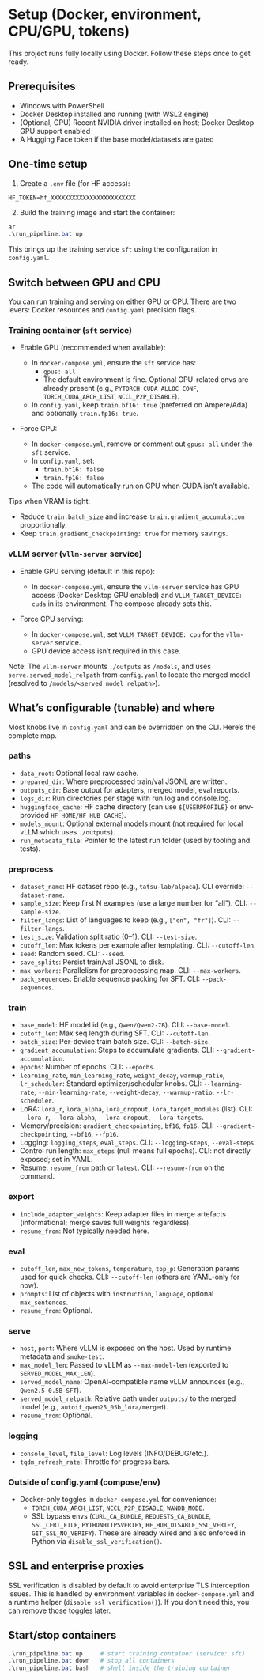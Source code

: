 # Setup (Docker, environment, CPU/GPU, tokens)

This project runs fully locally using Docker. Follow these steps once to get ready.

## Prerequisites
- Windows with PowerShell
- Docker Desktop installed and running (with WSL2 engine)
- (Optional, GPU) Recent NVIDIA driver installed on host; Docker Desktop GPU support enabled
- A Hugging Face token if the base model/datasets are gated

## One-time setup
1) Create a `.env` file (for HF access):

```
HF_TOKEN=hf_XXXXXXXXXXXXXXXXXXXXXXXX
```

2) Build the training image and start the container:

```powershell
ar
.\run_pipeline.bat up
```

This brings up the training service `sft` using the configuration in `config.yaml`.

## Switch between GPU and CPU

You can run training and serving on either GPU or CPU. There are two levers: Docker resources and `config.yaml` precision flags.

### Training container (`sft` service)
- Enable GPU (recommended when available):
  - In `docker-compose.yml`, ensure the `sft` service has:
    - `gpus: all`
    - The default environment is fine. Optional GPU-related envs are already present (e.g., `PYTORCH_CUDA_ALLOC_CONF`, `TORCH_CUDA_ARCH_LIST`, `NCCL_P2P_DISABLE`).
  - In `config.yaml`, keep `train.bf16: true` (preferred on Ampere/Ada) and optionally `train.fp16: true`.

- Force CPU:
  - In `docker-compose.yml`, remove or comment out `gpus: all` under the `sft` service.
  - In `config.yaml`, set:
    - `train.bf16: false`
    - `train.fp16: false`
  - The code will automatically run on CPU when CUDA isn’t available.

Tips when VRAM is tight:
- Reduce `train.batch_size` and increase `train.gradient_accumulation` proportionally.
- Keep `train.gradient_checkpointing: true` for memory savings.

### vLLM server (`vllm-server` service)
- Enable GPU serving (default in this repo):
  - In `docker-compose.yml`, ensure the `vllm-server` service has GPU access (Docker Desktop GPU enabled) and `VLLM_TARGET_DEVICE: cuda` in its environment. The compose already sets this.

- Force CPU serving:
  - In `docker-compose.yml`, set `VLLM_TARGET_DEVICE: cpu` for the `vllm-server` service.
  - GPU device access isn’t required in this case.

Note: The `vllm-server` mounts `./outputs` as `/models`, and uses `serve.served_model_relpath` from `config.yaml` to locate the merged model (resolved to `/models/<served_model_relpath>`).

## What’s configurable (tunable) and where

Most knobs live in `config.yaml` and can be overridden on the CLI. Here’s the complete map.

### paths
- `data_root`: Optional local raw cache.
- `prepared_dir`: Where preprocessed train/val JSONL are written.
- `outputs_dir`: Base output for adapters, merged model, eval reports.
- `logs_dir`: Run directories per stage with run.log and console.log.
- `huggingface_cache`: HF cache directory (can use `${USERPROFILE}` or env-provided `HF_HOME/HF_HUB_CACHE`).
- `models_mount`: Optional external models mount (not required for local vLLM which uses `./outputs`).
- `run_metadata_file`: Pointer to the latest run folder (used by tooling and tests).

### preprocess
- `dataset_name`: HF dataset repo (e.g., `tatsu-lab/alpaca`). CLI override: `--dataset-name`.
- `sample_size`: Keep first N examples (use a large number for “all”). CLI: `--sample-size`.
- `filter_langs`: List of languages to keep (e.g., `["en", "fr"]`). CLI: `--filter-langs`.
- `test_size`: Validation split ratio (0–1). CLI: `--test-size`.
- `cutoff_len`: Max tokens per example after templating. CLI: `--cutoff-len`.
- `seed`: Random seed. CLI: `--seed`.
- `save_splits`: Persist train/val JSONL to disk.
- `max_workers`: Parallelism for preprocessing map. CLI: `--max-workers`.
- `pack_sequences`: Enable sequence packing for SFT. CLI: `--pack-sequences`.

### train
- `base_model`: HF model id (e.g., `Qwen/Qwen2-7B`). CLI: `--base-model`.
- `cutoff_len`: Max seq length during SFT. CLI: `--cutoff-len`.
- `batch_size`: Per-device train batch size. CLI: `--batch-size`.
- `gradient_accumulation`: Steps to accumulate gradients. CLI: `--gradient-accumulation`.
- `epochs`: Number of epochs. CLI: `--epochs`.
- `learning_rate`, `min_learning_rate`, `weight_decay`, `warmup_ratio`, `lr_scheduler`: Standard optimizer/scheduler knobs. CLI: `--learning-rate`, `--min-learning-rate`, `--weight-decay`, `--warmup-ratio`, `--lr-scheduler`.
- LoRA: `lora_r`, `lora_alpha`, `lora_dropout`, `lora_target_modules` (list). CLI: `--lora-r`, `--lora-alpha`, `--lora-dropout`, `--lora-targets`.
- Memory/precision: `gradient_checkpointing`, `bf16`, `fp16`. CLI: `--gradient-checkpointing`, `--bf16`, `--fp16`.
- Logging: `logging_steps`, `eval_steps`. CLI: `--logging-steps`, `--eval-steps`.
- Control run length: `max_steps` (null means full epochs). CLI: not directly exposed; set in YAML.
- Resume: `resume_from` path or `latest`. CLI: `--resume-from` on the command.

### export
- `include_adapter_weights`: Keep adapter files in merge artefacts (informational; merge saves full weights regardless).
- `resume_from`: Not typically needed here.

### eval
- `cutoff_len`, `max_new_tokens`, `temperature`, `top_p`: Generation params used for quick checks. CLI: `--cutoff-len` (others are YAML-only for now).
- `prompts`: List of objects with `instruction`, `language`, optional `max_sentences`.
- `resume_from`: Optional.

### serve
- `host`, `port`: Where vLLM is exposed on the host. Used by runtime metadata and `smoke-test`.
- `max_model_len`: Passed to vLLM as `--max-model-len` (exported to `SERVED_MODEL_MAX_LEN`).
- `served_model_name`: OpenAI-compatible name vLLM announces (e.g., `Qwen2.5-0.5B-SFT`).
- `served_model_relpath`: Relative path under `outputs/` to the merged model (e.g., `autoif_qwen25_05b_lora/merged`).
- `resume_from`: Optional.

### logging
- `console_level`, `file_level`: Log levels (INFO/DEBUG/etc.).
- `tqdm_refresh_rate`: Throttle for progress bars.

### Outside of config.yaml (compose/env)
- Docker-only toggles in `docker-compose.yml` for convenience:
  - `TORCH_CUDA_ARCH_LIST`, `NCCL_P2P_DISABLE`, `WANDB_MODE`.
  - SSL bypass envs (`CURL_CA_BUNDLE`, `REQUESTS_CA_BUNDLE`, `SSL_CERT_FILE`, `PYTHONHTTPSVERIFY`, `HF_HUB_DISABLE_SSL_VERIFY`, `GIT_SSL_NO_VERIFY`). These are already wired and also enforced in Python via `disable_ssl_verification()`.

## SSL and enterprise proxies
SSL verification is disabled by default to avoid enterprise TLS interception issues. This is handled by environment variables in `docker-compose.yml` and a runtime helper (`disable_ssl_verification()`). If you don’t need this, you can remove those toggles later.

## Start/stop containers
```powershell
.\run_pipeline.bat up     # start training container (service: sft)
.\run_pipeline.bat down   # stop all containers
.\run_pipeline.bat bash   # shell inside the training container
```